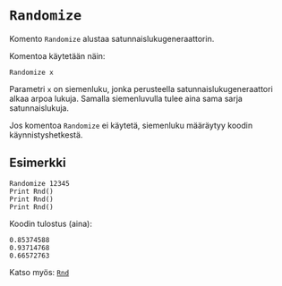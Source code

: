 `Randomize`
==========

Komento `Randomize` alustaa satunnaislukugeneraattorin.

Komentoa käytetään näin:

    Randomize x
    
Parametri `x` on siemenluku, jonka perusteella satunnaislukugeneraattori alkaa arpoa lukuja. Samalla siemenluvulla tulee aina sama sarja satunnaislukuja.

Jos komentoa `Randomize` ei käytetä, siemenluku määräytyy koodin käynnistyshetkestä.

Esimerkki
----------

    Randomize 12345
    Print Rnd()
    Print Rnd()
    Print Rnd()
    
Koodin tulostus (aina):

    0.85374588
    0.93714768
    0.66572763
    
Katso myös: [`Rnd`](manual:rnd)